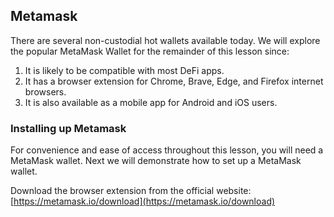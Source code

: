 <Section name="4. Installing Metamask" description="Getting setup with metamask">

## Metamask 

There are several non-custodial hot wallets available today. We will explore the popular MetaMask Wallet for the remainder of this lesson since:

1. It is likely to be compatible with most DeFi apps.
1. It has a browser extension for Chrome, Brave, Edge, and Firefox internet browsers.
1. It is also available as a mobile app for Android and iOS users.

### Installing up Metamask

For convenience and ease of access throughout this lesson, you will need a MetaMask wallet. Next we will demonstrate how to set up a MetaMask wallet.

Download the browser extension from the official website: [https://metamask.io/download](https://metamask.io/download)

</Section>
